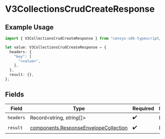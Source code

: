 # V3CollectionsCrudCreateResponse

## Example Usage

```typescript
import { V3CollectionsCrudCreateResponse } from "censys-sdk-typescript/models/operations";

let value: V3CollectionsCrudCreateResponse = {
  headers: {
    "key": [
      "<value>",
    ],
  },
  result: {},
};
```

## Fields

| Field                                                                                          | Type                                                                                           | Required                                                                                       | Description                                                                                    |
| ---------------------------------------------------------------------------------------------- | ---------------------------------------------------------------------------------------------- | ---------------------------------------------------------------------------------------------- | ---------------------------------------------------------------------------------------------- |
| `headers`                                                                                      | Record<string, *string*[]>                                                                     | :heavy_check_mark:                                                                             | N/A                                                                                            |
| `result`                                                                                       | [components.ResponseEnvelopeCollection](../../models/components/responseenvelopecollection.md) | :heavy_check_mark:                                                                             | N/A                                                                                            |